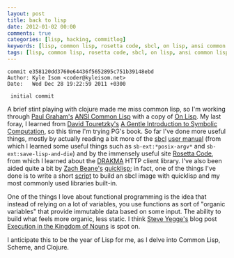```yaml
---
layout: post
title: back to lisp
date: 2012-01-02 00:00
comments: true
categories: [lisp, hacking, commitlog]
keywords: [lisp, common lisp, rosetta code, sbcl, on lisp, ansi common lisp, symbolic computation, drakma, quicklisp, scheme, clojure]
tags: [lisp, common lisp, rosetta code, sbcl, on lisp, ansi common lisp, symbolic computation, drakma, quicklisp, scheme, clojure]
---
```


    commit e358120dd3760e64436f5652895c751b39148ebd
    Author: Kyle Isom <coder@kyleisom.net>
    Date:   Wed Dec 28 19:22:59 2011 +0300
    
     initial commit

A brief stint playing with clojure made me miss common lisp, so I'm working
through [Paul Graham's](http://www.paulgraham.com)
[ANSI Common Lisp](http://paulgraham.com/acl.html) with a copy of
[On Lisp](http://paulgraham.com/onlisp.html). My last foray, I learned 
from [David Touretzky's](http://www.cs.cmu.edu/~dst/)
[A Gentle Introduction to Symbolic Computation](http://www.cs.cmu.edu/~dst/LispBook/index.html),
so this time I'm trying PG's book. So far I've done more useful things,
mostly by actually reading a bit more of the [sbcl](http://www.sbcl.org)
[user manual](http://www.sbcl.org/manual/) (from which I learned some 
useful things such as `sb-ext:*posix-argv*` and `sb-ext:save-lisp-and-die`)
and by the immensely useful site 
[Rosetta Code](http://rosettacode.org/wiki/Rosetta_Code), from which I
learned about the [DRAKMA](http://www.weitz.de/drakma/) HTTP client
library. I've also been aided quite a bit by
[Zach Beane's](http://xach.com) [quicklisp](http://www.quicklisp.org/);
in fact, one of the things I've done is to write a short 
[script](https://gist.github.com/1548276) to build an sbcl image with
quicklisp and my most commonly used libraries built-in.

<script src="https://gist.github.com/1548276.js?file=build-image.lisp"></script>

One of the things I love about functional programming is the idea that
instead of relying on a lot of variables, you use functions as sort of
"organic variables" that provide immutable data based on some input. The
ability to build what feels more organic, less static. I think 
[Steve Yegge's](https://en.wikipedia.org/wiki/Steve_Yegge)
blog post [Execution in the Kingdom of Nouns](http://steve-yegge.blogspot.com/2006/03/execution-in-kingdom-of-nouns.html)
is spot on.

I anticipate this to be the year of Lisp for me, as I delve into 
Common Lisp, Scheme, and Clojure.

